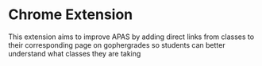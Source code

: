 # Chrome Extension
This extension aims to improve APAS by adding direct links from classes to their corresponding page on gophergrades so students can better understand what classes they are taking
